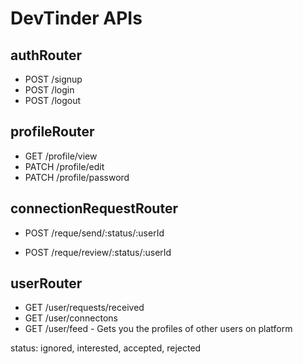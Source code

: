 # DevTinder APIs

## authRouter
- POST /signup
- POST /login
- POST /logout

## profileRouter
- GET /profile/view
- PATCH /profile/edit
- PATCH /profile/password

## connectionRequestRouter
- POST /reque/send/:status/:userId
<!-- - POST /request/send/ignored/:userId -->
<!-- - POST /request/send/interested/:userId -->

- POST /reque/review/:status/:userId
<!-- - POST /request/send/accepted/:requestId
- POST /request/send/rejected/:requestId -->

## userRouter
- GET /user/requests/received
- GET /user/connectons
- GET /user/feed - Gets you the profiles of other users on platform

status: ignored, interested, accepted, rejected